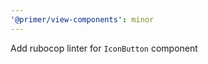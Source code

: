 ```yaml
---
'@primer/view-components': minor
---
```


Add rubocop linter for `IconButton` component

<!-- Changed components: Primer::IconButton -->
